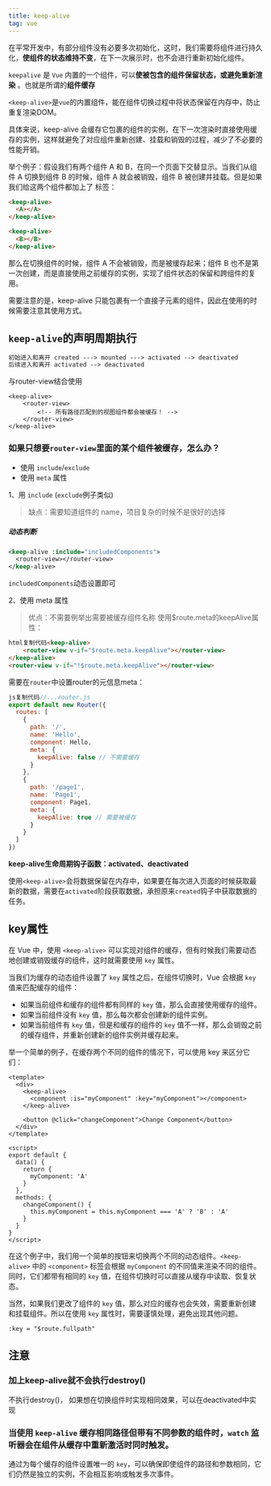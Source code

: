 ```yaml
---
title: keep-alive
tag: vue
---
```




在平常开发中，有部分组件没有必要多次初始化，这时，我们需要将组件进行持久化，**使组件的状态维持不变**，在下一次展示时，也不会进行重新初始化组件。

`keepalive` 是 `Vue` 内置的一个组件，可以**使被包含的组件保留状态，或避免重新渲染** 。也就是所谓的**组件缓存**

`<keep-alive>`是`vue`的内置组件，能在组件切换过程中将状态保留在内存中，防止重复渲染DOM。



具体来说，keep-alive 会缓存它包裹的组件的实例，在下一次渲染时直接使用缓存的实例，这样就避免了对应组件重新创建、挂载和销毁的过程，减少了不必要的性能开销。

举个例子：假设我们有两个组件 A 和 B，在同一个页面下交替显示。当我们从组件 A 切换到组件 B 的时候，组件 A 就会被销毁，组件 B 被创建并挂载。但是如果我们给这两个组件都加上了 <keep-alive> 标签：

```html
<keep-alive>
  <A></A>
</keep-alive>

<keep-alive>
  <B></B>
</keep-alive>
```

那么在切换组件的时候，组件 A 不会被销毁，而是被缓存起来；组件 B 也不是第一次创建，而是直接使用之前缓存的实例，实现了组件状态的保留和跨组件的复用。

需要注意的是，keep-alive 只能包裹有一个直接子元素的组件，因此在使用的时候需要注意其使用方式。



## `keep-alive`的声明周期执行

```html
初始进入和离开 created ---> mounted ---> activated --> deactivated
后续进入和离开 activated --> deactivated
```



与router-view结合使用

```vue
<keep-alive>
    <router-view>
        <!-- 所有路径匹配到的视图组件都会被缓存！ -->
    </router-view>
</keep-alive>
```

### **如果只想要`router-view`里面的某个组件被缓存，怎么办？**

- 使用 `include`/`exclude`
- 使用 `meta` 属性

1、用 `include` (`exclude`例子类似)

> 缺点：需要知道组件的 name，项目复杂的时候不是很好的选择

##### 动态判断

```stata
<keep-alive :include="includedComponents">
  <router-view></router-view>
</keep-alive>
```

`includedComponents`动态设置即可

2、使用 meta 属性

> 优点：不需要例举出需要被缓存组件名称 使用$route.meta的keepAlive属性：

```html
html复制代码<keep-alive>
    <router-view v-if="$route.meta.keepAlive"></router-view>
</keep-alive>
<router-view v-if="!$route.meta.keepAlive"></router-view>
```

需要在`router`中设置router的元信息meta：

```js
js复制代码//...router.js
export default new Router({
  routes: [
    {
      path: '/',
      name: 'Hello',
      component: Hello,
      meta: {
        keepAlive: false // 不需要缓存
      }
    },
    {
      path: '/page1',
      name: 'Page1',
      component: Page1,
      meta: {
        keepAlive: true // 需要被缓存
      }
    }
  ]
})
```



**keep-alive生命周期钩子函数：activated、deactivated**

使用`<keep-alive>`会将数据保留在内存中，如果要在每次进入页面的时候获取最新的数据，需要在`activated`阶段获取数据，承担原来`created`钩子中获取数据的任务。



## key属性

在 Vue 中，使用 `<keep-alive>` 可以实现对组件的缓存，但有时候我们需要动态地创建或销毁缓存的组件，这时就需要使用 `key` 属性。

当我们为缓存的动态组件设置了 `key` 属性之后，在组件切换时，Vue 会根据 `key` 值来匹配缓存的组件：

- 如果当前组件和缓存的组件都有同样的 `key` 值，那么会直接使用缓存的组件。
- 如果当前组件没有 `key` 值，那么每次都会创建新的组件实例。
- 如果当前组件有 `key` 值，但是和缓存的组件的 `key` 值不一样，那么会销毁之前的缓存组件，并重新创建新的组件实例并缓存起来。

举一个简单的例子，在缓存两个不同的组件的情况下，可以使用 key 来区分它们：

```
<template>
  <div>
    <keep-alive>
      <component :is="myComponent" :key="myComponent"></component>
    </keep-alive>
    
    <button @click="changeComponent">Change Component</button>
  </div>
</template>

<script>
export default {
  data() {
    return {
      myComponent: 'A'
    }
  },
  methods: {
    changeComponent() {
      this.myComponent = this.myComponent === 'A' ? 'B' : 'A'
    }
  }
}
</script>
```

在这个例子中，我们用一个简单的按钮来切换两个不同的动态组件。`<keep-alive>` 中的 `<component>` 标签会根据 `myComponent` 的不同值来渲染不同的组件。同时，它们都带有相同的 `key` 值，在组件切换时可以直接从缓存中读取、恢复状态。

当然，如果我们更改了组件的 `key` 值，那么对应的缓存也会失效，需要重新创建和挂载组件。所以在使用 `key` 属性时，需要谨慎处理，避免出现其他问题。

```vue
:key = "$route.fullpath"
```

## 注意

### 加上keep-alive就不会执行destroy()

不执行destroy()， 如果想在切换组件时实现相同效果，可以在deactivated中实现

### 当使用 `keep-alive` 缓存相同路径但带有不同参数的组件时，`watch` 监听器会在组件从缓存中重新激活时同时触发。

通过为每个缓存的组件设置唯一的 `key`，可以确保即使组件的路径和参数相同，它们仍然是独立的实例，不会相互影响或触发多次事件。
